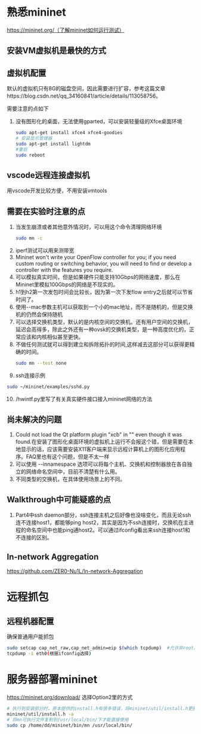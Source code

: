 # 熟悉mininet
https://mininet.org/（了解mininet如何运行测试）


## 安装VM虚拟机是最快的方式

## 虚拟机配置
默认的虚拟机只有8G的磁盘空间，因此需要进行扩容，参考这篇文章https://blog.csdn.net/qq_34160841/article/details/113058756。

需要注意的点如下

1. 没有图形化的桌面，无法使用gparted，可以安装轻量级的Xfce桌面环境
    ```bash
    sudo apt-get install xfce4 xfce4-goodies
    # 安装显示管理器
    sudo apt-get install lightdm
    #重启
    sudo reboot
    ```

## vscode远程连接虚拟机
用vscode开发比较方便，不用安装vmtools


## 需要在实验时注意的点
1. 当发生崩溃或者其他意外情况时，可以用这个命令清理网络环境
    ```bash
    sudo mn -c
    ```
2. iperf测试可以用来测带宽
3. Mininet won't write your OpenFlow controller for you; if you need custom routing or switching behavior, you will need to find or develop a controller with the features you require.
4. 可以模拟真实时间，但是如果硬件只能支持10Gbps的网络速度，那么在Mininet里模拟100Gbps的网络是不现实的。
5. h1到h2第一次发包时间会比较长，因为第一次下发flow entry之后就可以节省时间了。
6. 使用--mac参数主机可以获取到一个小的mac地址，而不是随机的，但是交换机的仍然会保持随机
7. 可以选择交换机类型，默认的是内核空间的交换机。还有用户空间的交换机，延迟会高得多，除此之外还有一种ovsk的交换机类型，是一种高度优化的，正常应该和内核相似甚至更快。
8. 不做任何测试就可以得到建立和拆除拓扑的时间,这样减去这部分可以获得更精确的时间。
    ```bash
    sudo mn --test none
    ```
9. ssh连接示例
```bash
sudo ~/mininet/examples/sshd.py
```
10. /hwintf.py里写了有关真实硬件接口接入mininet网络的方法
## 尚未解决的问题
1. Could not load the Qt platform plugin "xcb" in "" even though it was found.在安装了图形化桌面环境的虚拟机上运行不会报这个错，但是需要在本地显示的话，应该需要安装X11客户端来显示远程计算机上的图形化应用程序。FAQ里也有这个问题，但是不太一样
2. 可以使用 --innamespace 选项可以将每个主机、交换机和控制器放在各自独立的网络命名空间中，目前不清楚有什么用。
3. 不同类型的交换机，在具体使用场景上的不同。
## Walkthrough中可能疑惑的点
1. Part4中ssh daemon部分，ssh连接主机之后好像也没啥变化，而且无论ssh连不连接host1，都能够ping host2，其实是因为不ssh连接时，交换机在主进程的命名空间中也能ping通host2。可以通过ifconfig看出来ssh连接host1和不连接的区别。


## In-network Aggregation
https://github.com/ZER0-Nu1L/In-network-Aggregation


# 远程抓包

## 远程机器配置

确保普通用户能抓包
```bash
sudo setcap cap_net_raw,cap_net_admin=eip $(which tcpdump)  #允许非root用户运行tcpdump
tcpdump -i eth0(根据ifconfig选择)
```


# 服务器部署mininet
https://mininet.org/download/
选择Option2里的方式

```bash
# 执行到安装部分时，原本提供的install.h有很多错误，将mininet/util/install.h更换为当前仓库目录下的install.h并运行：
mininet/util/install.h -a
# 将mn可执行文件复制到/usr/local/bin/下才能直接使用
sudo cp /home/dd/mininet/bin/mn /usr/local/bin/
```

